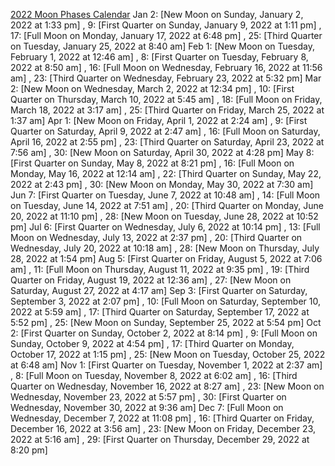 

[2022 Moon Phases Calendar](https://www.timeanddate.com/moon/phases/)
Jan	2: [New Moon on Sunday, January 2, 2022 at 1:33 pm] ,    9: [First Quarter on Sunday, January 9, 2022 at 1:11 pm] ,  17: [Full Moon on Monday, January 17, 2022 at 6:48 pm] ,  25: [Third Quarter on Tuesday, January 25, 2022 at 8:40 am]
Feb	1: [New Moon on Tuesday, February 1, 2022 at 12:46 am] ,    8: [First Quarter on Tuesday, February 8, 2022 at 8:50 am] ,  16: [Full Moon on Wednesday, February 16, 2022 at 11:56 am] ,  23: [Third Quarter on Wednesday, February 23, 2022 at 5:32 pm]
Mar	2: [New Moon on Wednesday, March 2, 2022 at 12:34 pm] ,  10: [First Quarter on Thursday, March 10, 2022 at 5:45 am] ,  18: [Full Moon on Friday, March 18, 2022 at 3:17 am] ,  25: [Third Quarter on Friday, March 25, 2022 at 1:37 am]
Apr	1: [New Moon on Friday, April 1, 2022 at 2:24 am] ,    9: [First Quarter on Saturday, April 9, 2022 at 2:47 am] ,  16: [Full Moon on Saturday, April 16, 2022 at 2:55 pm] ,  23: [Third Quarter on Saturday, April 23, 2022 at 7:56 am] ,  30: [New Moon on Saturday, April 30, 2022 at 4:28 pm]
May	8: [First Quarter on Sunday, May 8, 2022 at 8:21 pm] ,  16: [Full Moon on Monday, May 16, 2022 at 12:14 am] ,  22: [Third Quarter on Sunday, May 22, 2022 at 2:43 pm] ,  30: [New Moon on Monday, May 30, 2022 at 7:30 am]
Jun	7: [First Quarter on Tuesday, June 7, 2022 at 10:48 am] ,  14: [Full Moon on Tuesday, June 14, 2022 at 7:51 am] ,  20: [Third Quarter on Monday, June 20, 2022 at 11:10 pm] ,  28: [New Moon on Tuesday, June 28, 2022 at 10:52 pm]
Jul	6: [First Quarter on Wednesday, July 6, 2022 at 10:14 pm] ,  13: [Full Moon on Wednesday, July 13, 2022 at 2:37 pm] ,  20: [Third Quarter on Wednesday, July 20, 2022 at 10:18 am] ,  28: [New Moon on Thursday, July 28, 2022 at 1:54 pm]
Aug	5: [First Quarter on Friday, August 5, 2022 at 7:06 am] ,  11: [Full Moon on Thursday, August 11, 2022 at 9:35 pm] ,  19: [Third Quarter on Friday, August 19, 2022 at 12:36 am] ,  27: [New Moon on Saturday, August 27, 2022 at 4:17 am]
Sep	3: [First Quarter on Saturday, September 3, 2022 at 2:07 pm] ,  10: [Full Moon on Saturday, September 10, 2022 at 5:59 am] ,  17: [Third Quarter on Saturday, September 17, 2022 at 5:52 pm] ,  25: [New Moon on Sunday, September 25, 2022 at 5:54 pm]
Oct	2: [First Quarter on Sunday, October 2, 2022 at 8:14 pm] ,    9: [Full Moon on Sunday, October 9, 2022 at 4:54 pm] ,  17: [Third Quarter on Monday, October 17, 2022 at 1:15 pm] ,  25: [New Moon on Tuesday, October 25, 2022 at 6:48 am]
Nov	1: [First Quarter on Tuesday, November 1, 2022 at 2:37 am] ,    8: [Full Moon on Tuesday, November 8, 2022 at 6:02 am] ,  16: [Third Quarter on Wednesday, November 16, 2022 at 8:27 am] ,  23: [New Moon on Wednesday, November 23, 2022 at 5:57 pm] ,  30: [First Quarter on Wednesday, November 30, 2022 at 9:36 am]
Dec	7: [Full Moon on Wednesday, December 7, 2022 at 11:08 pm] ,  16: [Third Quarter on Friday, December 16, 2022 at 3:56 am] ,  23: [New Moon on Friday, December 23, 2022 at 5:16 am] ,  29: [First Quarter on Thursday, December 29, 2022 at 8:20 pm] 
